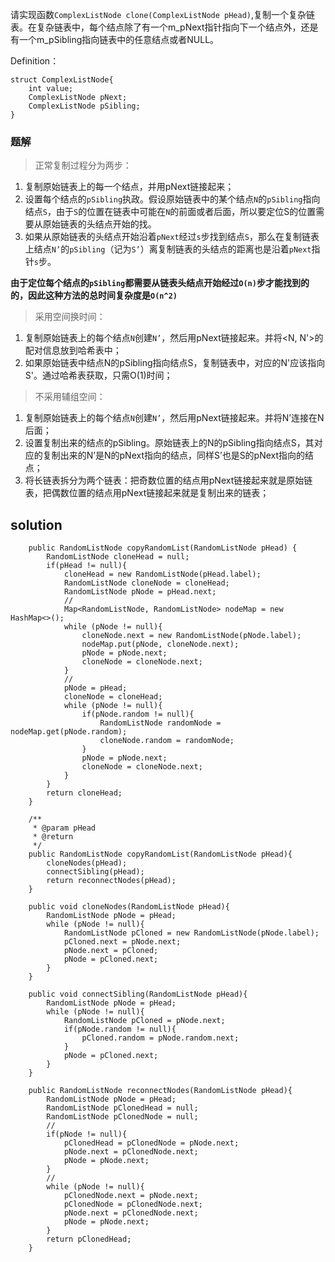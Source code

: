 请实现函数`ComplexListNode clone(ComplexListNode pHead)`,复制一个复杂链表。在复杂链表中，每个结点除了有一个m_pNext指针指向下一个结点外，还是有一个m_pSibling指向链表中的任意结点或者NULL。

Definition：

```
struct ComplexListNode{
	int value;
	ComplexListNode pNext;
	ComplexListNode pSibling;
}
```

### 题解

>正常复制过程分为两步：
1. 复制原始链表上的每一个结点，并用pNext链接起来；
2. 设置每个结点的`pSibling`执政。假设原始链表中的某个结点`N`的`pSibling`指向结点`S`，由于`S`的位置在链表中可能在`N`的前面或者后面，所以要定位S的位置需要从原始链表的头结点开始的找。
  1. 如果从原始链表的头结点开始沿着`pNext`经过`s`步找到结点`S`，那么在复制链表上结点`N’`的`pSibling`（记为`S’`）离复制链表的头结点的距离也是沿着`pNext`指针`s`步。

**由于定位每个结点的`pSibling`都需要从链表头结点开始经过`O(n)`步才能找到的的，因此这种方法的总时间复杂度是`O(n^2)`**

>采用空间换时间：
1. 复制原始链表上的每个结点`N`创建`N’`，然后用pNext链接起来。并将<N, N'>的配对信息放到哈希表中；
2. 如果原始链表中结点N的pSibling指向结点S，复制链表中，对应的N'应该指向S'。通过哈希表获取，只需O(1)时间；


>不采用辅组空间：
1. 复制原始链表上的每个结点`N`创建`N’`，然后用pNext链接起来。并将N’连接在N后面；
2. 设置复制出来的结点的pSibling。原始链表上的N的pSibling指向结点S，其对应的复制出来的N’是N的pNext指向的结点，同样S’也是S的pNext指向的结点；
3. 将长链表拆分为两个链表：把奇数位置的结点用pNext链接起来就是原始链表，把偶数位置的结点用pNext链接起来就是复制出来的链表；


## solution

```
    public RandomListNode copyRandomList(RandomListNode pHead) {
        RandomListNode cloneHead = null;
        if(pHead != null){
            cloneHead = new RandomListNode(pHead.label);
            RandomListNode cloneNode = cloneHead;
            RandomListNode pNode = pHead.next;
            //
            Map<RandomListNode, RandomListNode> nodeMap = new HashMap<>();
            while (pNode != null){
                cloneNode.next = new RandomListNode(pNode.label);
                nodeMap.put(pNode, cloneNode.next);
                pNode = pNode.next;
                cloneNode = cloneNode.next;
            }
            //
            pNode = pHead;
            cloneNode = cloneHead;
            while (pNode != null){
                if(pNode.random != null){
                    RandomListNode randomNode = nodeMap.get(pNode.random);
                    cloneNode.random = randomNode;
                }
                pNode = pNode.next;
                cloneNode = cloneNode.next;
            }
        }
        return cloneHead;
    }
```

```
    /**
     * @param pHead
     * @return
     */
    public RandomListNode copyRandomList(RandomListNode pHead){
        cloneNodes(pHead);
        connectSibling(pHead);
        return reconnectNodes(pHead);
    }
    
    public void cloneNodes(RandomListNode pHead){
        RandomListNode pNode = pHead;
        while (pNode != null){
            RandomListNode pCloned = new RandomListNode(pNode.label);
            pCloned.next = pNode.next;
            pNode.next = pCloned;
            pNode = pCloned.next;
        }
    }
    
    public void connectSibling(RandomListNode pHead){
        RandomListNode pNode = pHead;
        while (pNode != null){
            RandomListNode pCloned = pNode.next;
            if(pNode.random != null){
                pCloned.random = pNode.random.next;
            }
            pNode = pCloned.next;
        }
    }
    
    public RandomListNode reconnectNodes(RandomListNode pHead){
        RandomListNode pNode = pHead;
        RandomListNode pClonedHead = null;
        RandomListNode pClonedNode = null;
        //
        if(pNode != null){
            pClonedHead = pClonedNode = pNode.next;
            pNode.next = pClonedNode.next;
            pNode = pNode.next;
        }
        //
        while (pNode != null){
            pClonedNode.next = pNode.next;
            pClonedNode = pClonedNode.next;
            pNode.next = pClonedNode.next;
            pNode = pNode.next;
        }
        return pClonedHead;
    }
```
